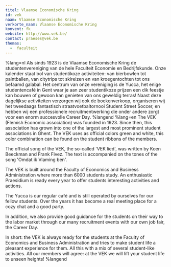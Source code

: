 ```yaml
---
titel: Vlaamse Economische Kring
id: vek
naam: Vlaamse Economische Kring
verkorte_naam: Vlaamse Economische Kring
konvent: fk
website: http://www.vek.be/
contact: praeses@vek.be
themas:
  -  faculteit
---
```

%lang=nl 
Als sinds 1923 is de Vlaamse Economische Kring de studentenvereniging van de hele Faculteit Economie en Bedrijfskunde. Onze kalender staat bol van studentikoze activiteiten: van bierbowlen tot paintballen, van citytrips tot skireizen en van kroegentochten tot ons befaamd galabal.
Het centrum van onze vereniging is de Yucca, het enige studentencafé in Gent waar je aan zeer studentikoze prijzen een dik feestje kan bouwen of gewoon kan genieten van ons geweldig terras!
Naast deze dagelijkse activiteiten verzorgen wij ook de boekenverkoop, organiseren wij het tweedaags fantastisch straatvoetbaltornooi Student Street Soccer, en hebben wij een professionele recruitmentwerking die onder andere zorgt voor een enorm succesvolle Career Day. 
%langend 
%lang=en 
The VEK (Flemish Economic association) was founded in 1923. Since then, this association has grown into one of the largest and most prominent student associations in Ghent. The VEK uses as official colors green and white, this color combination can be found on the student ribbons of the members.

The official song of the VEK, the so-called 'VEK lied', was written by Koen Beeckman and Frank Fivez. The text is accompanied on the tones of the song 'Omdat ik Vlaming ben'.

The VEK is built around the Faculty of Economics and Business Administration where more than 6000 students study. An enthusiastic Praesidium is ready every year to offer students interesting activities and actions.

The Yucca is our regular café and is still operated by ourselves for our fellow students. Over the years it has become a real meeting place for a cozy chat and a good party.

In addition, we also provide good guidance for the students on their way to the labor market through our many recruitment events with our own job fair, the Career Day.

In short: the VEK is always ready for the students at the Faculty of Economics and Business Administration and tries to make student life a pleasant experience for them. All this with a mix of several student-like activities. All our members will agree: at the VEK we will lift your student life to unseen heights!
%langend
